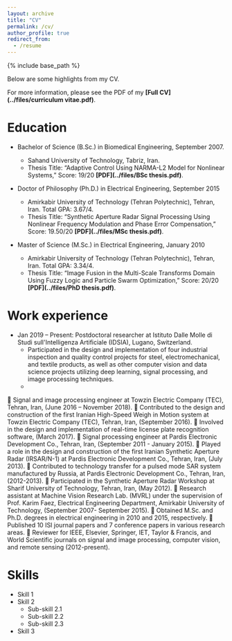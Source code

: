 ```yaml
---
layout: archive
title: "CV"
permalink: /cv/
author_profile: true
redirect_from:
  - /resume
---
```


{% include base_path %}


Below are some highlights from my CV.

For more information, please see the PDF of my **[Full CV](../files/curriculum vitae.pdf)**.


Education
======
* Bachelor of Science (B.Sc.) in Biomedical Engineering, September 2007.
  * Sahand University of Technology, Tabriz, Iran. 
  * Thesis Title: “Adaptive Control Using NARMA-L2 Model for Nonlinear Systems,” Score: 19/20 **[PDF](../files/BSc thesis.pdf)**.

* Doctor of Philosophy (Ph.D.) in Electrical Engineering, September 2015
  * Amirkabir University of Technology (Tehran Polytechnic), Tehran, Iran. Total GPA: 3.67/4.
  * Thesis Title: “Synthetic Aperture Radar Signal Processing Using Nonlinear Frequency Modulation and Phase Error Compensation,” Score: 
    19.50/20 **[PDF](../files/MSc thesis.pdf)**.
    
* Master of Science (M.Sc.) in Electrical Engineering, January 2010
  * Amirkabir University of Technology (Tehran Polytechnic), Tehran, Iran. Total GPA: 3.34/4.
  * Thesis Title: “Image Fusion in the Multi-Scale Transforms Domain Using Fuzzy Logic and Particle Swarm Optimization,” Score: 20/20
    **[PDF](../files/PhD thesis.pdf)**.


Work experience
======
* Jan 2019 – Present: Postdoctoral researcher at Istituto Dalle Molle di Studi sull'Intelligenza Artificiale (IDSIA), Lugano, Switzerland.
  * Participated in the design and implementation of four industrial inspection and quality control projects for steel, electromechanical, and 
   textile products, as well as other computer vision and data science projects utilizing deep learning, signal processing, and image 
   processing techniques.
  * 
	Signal and image processing engineer at Towzin Electric Company (TEC), Tehran, Iran, (June 2016 – November 2018).
	Contributed to the design and construction of the first Iranian High-Speed Weigh in Motion system at Towzin Electric Company (TEC), Tehran, Iran, (September 2016).
	Involved in the design and implementation of real-time license plate recognition software, (March 2017).
	Signal processing engineer at Pardis Electronic Development Co., Tehran, Iran, (September 2011 - January 2015).
	Played a role in the design and construction of the first Iranian Synthetic Aperture Radar (IRSAR/N-1) at Pardis Electronic Development Co., Tehran, Iran, (July 2013).
	Contributed to technology transfer for a pulsed mode SAR system manufactured by Russia, at Pardis Electronic Development Co., Tehran, Iran, (2012-2013).
	Participated in the Synthetic Aperture Radar Workshop at Sharif University of Technology, Tehran, Iran, (May 2012).
	Research assistant at Machine Vision Research Lab. (MVRL) under the supervision of Prof. Karim Faez, Electrical Engineering Department, Amirkabir University of Technology, (September 2007- September 2015).
	Obtained M.Sc. and Ph.D. degrees in electrical engineering in 2010 and 2015, respectively.
	Published 10 ISI journal papers and 7 conference papers in various research areas.
	Reviewer for IEEE, Elsevier, Springer, IET, Taylor & Francis, and World Scientific journals on signal and image processing, computer vision, and remote sensing (2012-present).

  
Skills
======
* Skill 1
* Skill 2
  * Sub-skill 2.1
  * Sub-skill 2.2
  * Sub-skill 2.3
* Skill 3


